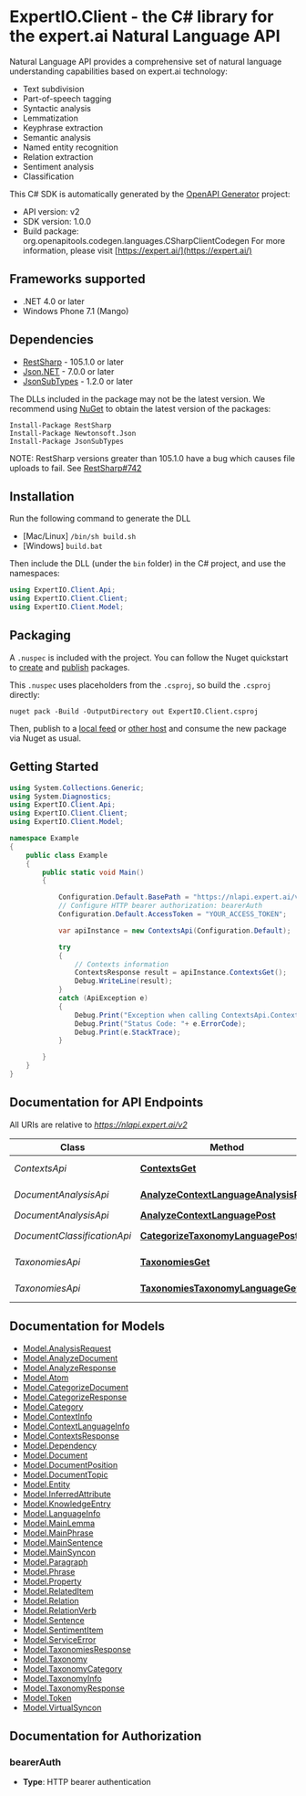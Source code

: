 # ExpertIO.Client - the C# library for the expert.ai Natural Language API

Natural Language API provides a comprehensive set of natural language understanding capabilities based on expert.ai technology: <ul>
  <li>Text subdivision</li>
  <li>Part-of-speech tagging</li>
  <li>Syntactic analysis</li>
  <li>Lemmatization</li>
  <li>Keyphrase extraction</li>
  <li>Semantic analysis</li>
  <li>Named entity recognition</li>
  <li>Relation extraction</li>
  <li>Sentiment analysis</li>
  <li>Classification</li>
</ul>


This C# SDK is automatically generated by the [OpenAPI Generator](https://openapi-generator.tech) project:

- API version: v2
- SDK version: 1.0.0
- Build package: org.openapitools.codegen.languages.CSharpClientCodegen
    For more information, please visit [https://expert.ai/](https://expert.ai/)

## Frameworks supported


- .NET 4.0 or later
- Windows Phone 7.1 (Mango)

## Dependencies


- [RestSharp](https://www.nuget.org/packages/RestSharp) - 105.1.0 or later
- [Json.NET](https://www.nuget.org/packages/Newtonsoft.Json/) - 7.0.0 or later
- [JsonSubTypes](https://www.nuget.org/packages/JsonSubTypes/) - 1.2.0 or later

The DLLs included in the package may not be the latest version. We recommend using [NuGet](https://docs.nuget.org/consume/installing-nuget) to obtain the latest version of the packages:

```
Install-Package RestSharp
Install-Package Newtonsoft.Json
Install-Package JsonSubTypes
```

NOTE: RestSharp versions greater than 105.1.0 have a bug which causes file uploads to fail. See [RestSharp#742](https://github.com/restsharp/RestSharp/issues/742)

## Installation

Run the following command to generate the DLL

- [Mac/Linux] `/bin/sh build.sh`
- [Windows] `build.bat`

Then include the DLL (under the `bin` folder) in the C# project, and use the namespaces:

```csharp
using ExpertIO.Client.Api;
using ExpertIO.Client.Client;
using ExpertIO.Client.Model;

```


## Packaging

A `.nuspec` is included with the project. You can follow the Nuget quickstart to [create](https://docs.microsoft.com/en-us/nuget/quickstart/create-and-publish-a-package#create-the-package) and [publish](https://docs.microsoft.com/en-us/nuget/quickstart/create-and-publish-a-package#publish-the-package) packages.

This `.nuspec` uses placeholders from the `.csproj`, so build the `.csproj` directly:

```
nuget pack -Build -OutputDirectory out ExpertIO.Client.csproj
```

Then, publish to a [local feed](https://docs.microsoft.com/en-us/nuget/hosting-packages/local-feeds) or [other host](https://docs.microsoft.com/en-us/nuget/hosting-packages/overview) and consume the new package via Nuget as usual.


## Getting Started

```csharp
using System.Collections.Generic;
using System.Diagnostics;
using ExpertIO.Client.Api;
using ExpertIO.Client.Client;
using ExpertIO.Client.Model;

namespace Example
{
    public class Example
    {
        public static void Main()
        {

            Configuration.Default.BasePath = "https://nlapi.expert.ai/v2";
            // Configure HTTP bearer authorization: bearerAuth
            Configuration.Default.AccessToken = "YOUR_ACCESS_TOKEN";

            var apiInstance = new ContextsApi(Configuration.Default);

            try
            {
                // Contexts information
                ContextsResponse result = apiInstance.ContextsGet();
                Debug.WriteLine(result);
            }
            catch (ApiException e)
            {
                Debug.Print("Exception when calling ContextsApi.ContextsGet: " + e.Message );
                Debug.Print("Status Code: "+ e.ErrorCode);
                Debug.Print(e.StackTrace);
            }

        }
    }
}
```

## Documentation for API Endpoints

All URIs are relative to *https://nlapi.expert.ai/v2*

Class | Method | HTTP request | Description
------------ | ------------- | ------------- | -------------
*ContextsApi* | [**ContextsGet**](docs/ContextsApi.md#contextsget) | **GET** /contexts | Contexts information
*DocumentAnalysisApi* | [**AnalyzeContextLanguageAnalysisPost**](docs/DocumentAnalysisApi.md#analyzecontextlanguageanalysispost) | **POST** /analyze/{context}/{language}/{analysis} | Specific analysis
*DocumentAnalysisApi* | [**AnalyzeContextLanguagePost**](docs/DocumentAnalysisApi.md#analyzecontextlanguagepost) | **POST** /analyze/{context}/{language} | Full analysis
*DocumentClassificationApi* | [**CategorizeTaxonomyLanguagePost**](docs/DocumentClassificationApi.md#categorizetaxonomylanguagepost) | **POST** /categorize/{taxonomy}/{language} | Classification
*TaxonomiesApi* | [**TaxonomiesGet**](docs/TaxonomiesApi.md#taxonomiesget) | **GET** /taxonomies | Taxonomies information
*TaxonomiesApi* | [**TaxonomiesTaxonomyLanguageGet**](docs/TaxonomiesApi.md#taxonomiestaxonomylanguageget) | **GET** /taxonomies/{taxonomy}/{language} | Taxonomy tree


## Documentation for Models

 - [Model.AnalysisRequest](docs/AnalysisRequest.md)
 - [Model.AnalyzeDocument](docs/AnalyzeDocument.md)
 - [Model.AnalyzeResponse](docs/AnalyzeResponse.md)
 - [Model.Atom](docs/Atom.md)
 - [Model.CategorizeDocument](docs/CategorizeDocument.md)
 - [Model.CategorizeResponse](docs/CategorizeResponse.md)
 - [Model.Category](docs/Category.md)
 - [Model.ContextInfo](docs/ContextInfo.md)
 - [Model.ContextLanguageInfo](docs/ContextLanguageInfo.md)
 - [Model.ContextsResponse](docs/ContextsResponse.md)
 - [Model.Dependency](docs/Dependency.md)
 - [Model.Document](docs/Document.md)
 - [Model.DocumentPosition](docs/DocumentPosition.md)
 - [Model.DocumentTopic](docs/DocumentTopic.md)
 - [Model.Entity](docs/Entity.md)
 - [Model.InferredAttribute](docs/InferredAttribute.md)
 - [Model.KnowledgeEntry](docs/KnowledgeEntry.md)
 - [Model.LanguageInfo](docs/LanguageInfo.md)
 - [Model.MainLemma](docs/MainLemma.md)
 - [Model.MainPhrase](docs/MainPhrase.md)
 - [Model.MainSentence](docs/MainSentence.md)
 - [Model.MainSyncon](docs/MainSyncon.md)
 - [Model.Paragraph](docs/Paragraph.md)
 - [Model.Phrase](docs/Phrase.md)
 - [Model.Property](docs/Property.md)
 - [Model.RelatedItem](docs/RelatedItem.md)
 - [Model.Relation](docs/Relation.md)
 - [Model.RelationVerb](docs/RelationVerb.md)
 - [Model.Sentence](docs/Sentence.md)
 - [Model.SentimentItem](docs/SentimentItem.md)
 - [Model.ServiceError](docs/ServiceError.md)
 - [Model.TaxonomiesResponse](docs/TaxonomiesResponse.md)
 - [Model.Taxonomy](docs/Taxonomy.md)
 - [Model.TaxonomyCategory](docs/TaxonomyCategory.md)
 - [Model.TaxonomyInfo](docs/TaxonomyInfo.md)
 - [Model.TaxonomyResponse](docs/TaxonomyResponse.md)
 - [Model.Token](docs/Token.md)
 - [Model.VirtualSyncon](docs/VirtualSyncon.md)


## Documentation for Authorization


### bearerAuth


- **Type**: HTTP bearer authentication

